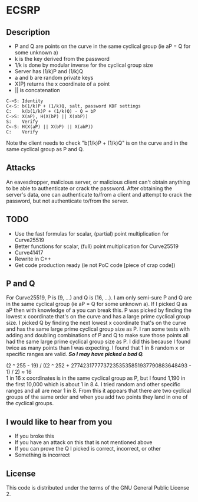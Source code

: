 ECSRP
=====
## Description
* P and Q are points on the curve in the same cyclical group (ie aP = Q for some unknown a)
* k is the key derived from the password
* 1/k is done by modular inverse for the cyclical group size
* Server has (1/k)P and (1/k)Q
* a and b are random private keys
* X(P) returns the x coordinate of a point
* || is concatenation
```
C->S: Identity
C<-S: b(1/k)P + (1/k)Q, salt, password KDF settings
C:    k(b(1/k)P + (1/k)Q) - Q = bP
C->S: X(aP), H(X(bP) || X(abP))
S:    Verify
C<-S: H(X(aP) || X(bP) || X(abP))
C:    Verify
```

Note the client needs to check "b(1/k)P + (1/k)Q" is on the curve and in the same cyclical group as P and Q.

## Attacks
An eavesdropper, malicious server, or malicious client can't obtain anything to be able to authenticate or crack the password. After obtaining the server's data, one can authenticate to/from a client and attempt to crack the password, but not authenticate to/from the server.

## TODO
* Use the fast formulas for scalar, (partial) point multiplication for Curve25519
* Better functions for scalar, (full) point multiplication for Curve25519
* Curve41417
* Rewrite in C++
* Get code production ready (ie not PoC code [piece of crap code])

## P and Q
For Curve25519, P is (9, ...) and Q is (16, ...). I am only semi-sure P and Q are in the same cyclical group (ie aP = Q for some unknown a). If I picked Q as aP then with knowledge of a you can break this. P was picked by finding the lowest x coordinate that's on the curve and has a large prime cyclical group size. I picked Q by finding the next lowest x coordinate that's on the curve and has the same large prime cyclical group size as P. I ran some tests with adding and doubling combinations of P and Q to make sure those points all had the same large prime cyclical group size as P. I did this because I found twice as many points than I was expecting. I found that 1 in 8 random x or specific ranges are valid. ***So I may have picked a bad Q.***

(2 ^ 255 - 19) / ((2 ^ 252 + 27742317777372353535851937790883648493 - 1) / 2) ≈ 16<br>
1 in 16 x coordinates is in the same cyclical group as P, but I found 1,190 in the first 10,000 which is about 1 in 8.4. I tried random and other specific ranges and all are near 1 in 8. From this it appears that there are two cyclical groups of the same order and when you add two points they land in one of the cyclical groups.

## I would like to hear from you
* If you broke this
* If you have an attack on this that is not mentioned above
* If you can prove the Q I picked is correct, incorrect, or other
* Something is incorrect

## License
This code is distributed under the terms of the GNU General Public License 2.
